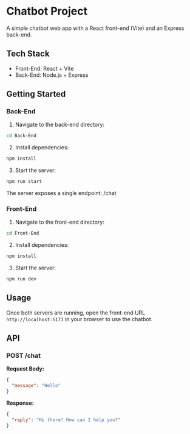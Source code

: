 # Chatbot Project

A simple chatbot web app with a React front-end (Vite) and an Express back-end.

## Tech Stack

- Front-End: React + Vite
- Back-End: Node.js + Express

## Getting Started

### Back-End

1. Navigate to the back-end directory:

```bash
cd Back-End
```

2. Install dependencies:

```bash 
npm install
```

3. Start the server:

```bash
npm run start
```

The server exposes a single endpoint: /chat

### Front-End

1. Navigate to the front-end directory:

```bash
cd Front-End
```

2. Install dependencies:

```bash 
npm install
```

3. Start the server:

```bash
npm run dev
```

## Usage
Once both servers are running, open the front-end URL ```http://localhost:5173``` in your browser to use the chatbot.

## API

### POST /chat

**Request Body:**

```json
{
  "message": "Hello"
}
```

**Response:**

```json
{
  "reply": "Hi there! How can I help you?"
}
```
